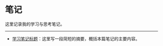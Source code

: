 # 笔记

这里记录我的学习与思考笔记。

---

- [学习笔记标题](notes/C%2B%2B%E8%AE%BE%E8%AE%A1%E6%A8%A1%E5%BC%8F%E7%AC%94%E8%AE%B0%E2%80%94%E2%80%94%E5%8E%9F%E5%9E%8B%E6%A8%A1%E5%BC%8F.md)：这里写一段简短的摘要，概括本篇笔记的主要内容。
